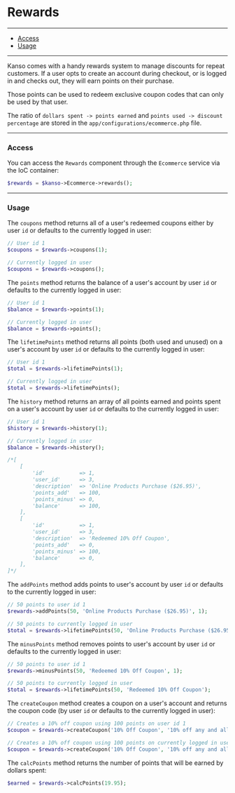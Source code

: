 # Rewards

--------------------------------------------------------

- [Access](#access)
- [Usage](#usage)

--------------------------------------------------------

Kanso comes with a handy rewards system to manage discounts for repeat customers. If a user opts to create an account during checkout, or is logged in and checks out, they will earn points on their purchase.

Those points can be used to redeem exclusive coupon codes that can only be used by that user.

The ratio of `dollars spent -> points earned` and `points used -> discount percentage` are stored in the `app/configurations/ecommerce.php` file.

--------------------------------------------------------

### Access

You can access the `Rewards` component through the `Ecommerce` service via the IoC container:
```php
$rewards = $kanso->Ecommerce->rewards();
```

--------------------------------------------------------

### Usage

The `coupons` method returns all of a user's redeemed coupons either by user `id` or defaults to the currently logged in user:
```php
// User id 1
$coupons = $rewards->coupons(1);

// Currently logged in user
$coupons = $rewards->coupons();
```

The `points` method returns the balance of a user's account by user `id` or defaults to the currently logged in user:
```php
// User id 1
$balance = $rewards->points(1);

// Currently logged in user
$balance = $rewards->points();
```

The `lifetimePoints` method returns all points (both used and unused) on a user's account by user `id` or defaults to the currently logged in user:
```php
// User id 1
$total = $rewards->lifetimePoints(1);

// Currently logged in user
$total = $rewards->lifetimePoints();
```

The `history` method returns an array of all points earned and points spent on a user's account by user `id` or defaults to the currently logged in user:
```php
// User id 1
$history = $rewards->history(1);

// Currently logged in user
$balance = $rewards->history();

/*[
	[
		'id'           => 1,
		'user_id'      => 3,
		'description'  => 'Online Products Purchase ($26.95)',
		'points_add'   => 100,
		'points_minus' => 0,
		'balance'      => 100,
	],
	[
		'id'           => 1,
		'user_id'      => 3,
		'description'  => 'Redeemed 10% Off Coupon',
		'points_add'   => 0,
		'points_minus' => 100,
		'balance'      => 0,
	],
]*/
```

The `addPoints` method adds points to user's account by user `id` or defaults to the currently logged in user:
```php
// 50 points to user id 1
$rewards->addPoints(50, 'Online Products Purchase ($26.95)', 1);

// 50 points to currently logged in user
$total = $rewards->lifetimePoints(50, 'Online Products Purchase ($26.95)');
```

The `minusPoints` method removes points to user's account by user `id` or defaults to the currently logged in user:
```php
// 50 points to user id 1
$rewards->minusPoints(50, 'Redeemed 10% Off Coupon', 1);

// 50 points to currently logged in user
$total = $rewards->lifetimePoints(50, 'Redeemed 10% Off Coupon');
```

The `createCoupon` method creates a coupon on a user's account and returns the coupon code (by user `id` or defaults to the currently logged in user):
```php
// Creates a 10% off coupon using 100 points on user id 1
$coupon = $rewards->createCoupon('10% Off Coupon', '10% off any and all products', 10, 100, 1);

// Creates a 10% off coupon using 100 points on currently logged in user
$coupon = $rewards->createCoupon('10% Off Coupon', '10% off any and all products', 10, 100);
```

The `calcPoints` method returns the number of points that will be earned by dollars spent:
```php
$earned = $rewards->calcPoints(19.95);
```
